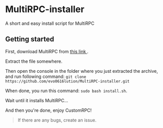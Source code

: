 # MultiRPC-installer
A short and easy install script for MultiRPC

<h2> Getting started </h2>
<p> First, download MultiRPC from <a href="https://github.com/FluxpointDev/MultiRPC/releases/download/V7-beta4/multirpc_v7_linux.tar.gz"> this link </a>. </p>

Extract the file somewhere.

Then open the console in the folder where you just extracted the archive, and run following command: `git clone https://github.com/evo0616lution/MultiRPC-installer.git`

When done, you run this command: `sudo bash install.sh`.

Wait until it installs MultiRPC...

And then you're done, enjoy CustomRPC!

> If there are any bugs, create an issue.
